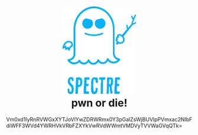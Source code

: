 <h1 align="center">
  <br>
  <img src=assets/spectrelogo.png alt=":3" width="200"></a>
  <br>
  pwn or die!
  <br>
</h1>

Vm0xd1IyRnRVWGxXYTJoVlYwZDRWRmx0Y3pGalZsWjBUVlpPVmxac2NIbFdiWFF3WVd4YWRHVkVRbFZXYkVwRVdWWmtVMDVyTVVWaGVqQTk=
